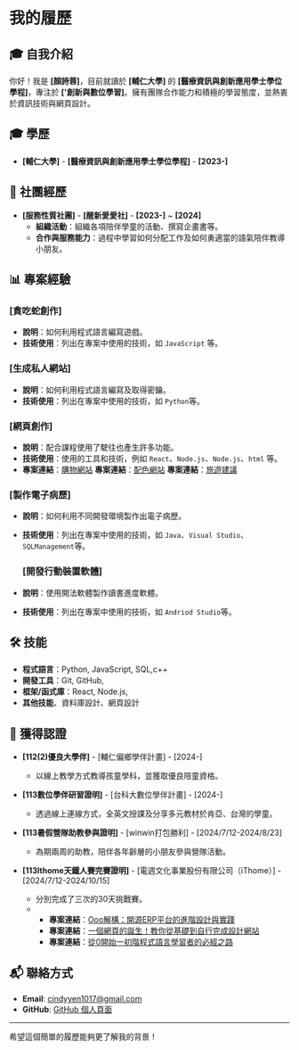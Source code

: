 # 我的履歷

## 🎓 自我介紹
你好！我是 **[顏詩蓉]**，目前就讀於 **[輔仁大學]** 的 **[醫療資訊與創新應用學士學位學程]**，專注於 **['創新與數位學習]**。擁有團隊合作能力和積極的學習態度，並熱衷於資訊技術與網頁設計。

## 🎓 學歷
- **[輔仁大學]** - **[醫療資訊與創新應用學士學位學程]** - **[2023-]**


## 💼 社團經歷
- **[服務性質社團]** - **[醒新愛愛社]** - **[2023-]** ~ **[2024]**
  - **組織活動**：組織各項陪伴學童的活動、撰寫企畫書等。
  - **合作與服務能力**：過程中學習如何分配工作及如何勇適當的語氣陪伴教導小朋友。

## 📊 專案經驗
### [貪吃蛇創作]
- **說明**：如何利用程式語言編寫遊戲。
- **技術使用**：列出在專案中使用的技術，如 `JavaScript` 等。

### [生成私人網站]
- **說明**：如何利用程式語言編寫及取得密鑰。
- **技術使用**：列出在專案中使用的技術，如 `Python`等。

### [網頁創作]
- **說明**：配合課程使用了駛往也產生許多功能。
- **技術使用**：使用的工具和技術，例如 `React`、`Node.js`、`Node.js`、`html` 等。
- **專案連結**：[購物網站](https://github.com/crong1017/crong1017.github.io)
  **專案連結**：[配色網站](https://github.com/crong1017/skirt.github.io)
  **專案連結**：[旅遊建議](https://crong1017.github.io/Coin/)

### [製作電子病歷]
- **說明**：如何利用不同開發環境製作出電子病歷。
- **技術使用**：列出在專案中使用的技術，如 `Java`、`Visual Studio`、`SQLManagement`等。

  ### [開發行動裝置軟體]
- **說明**：使用開法軟體製作讀書進度軟體。
- **技術使用**：列出在專案中使用的技術，如 `Andriod Studio`等。

## 🛠 技能
- **程式語言**：Python, JavaScript, SQL,c++
- **開發工具**：Git, GitHub, 
- **框架/函式庫**：React, Node.js, 
- **其他技能**、資料庫設計、網頁設計

## 📄 獲得認證
- **[112(2)優良大學伴]** - [輔仁偏鄉學伴計畫] - [2024-]
  - 以線上教學方式教導孩童學科，並獲取優良陪童資格。
    
- **[113數位學伴研習證明]** - [台科大數位學伴計畫] - [2024-]
  - 透過線上連線方式，全英文授課及分享多元教材於肯亞、台灣的學童。
    
- **[113暑假營隊助教參與證明]** - [winwin打包勝利] - [2024/7/12-2024/8/23]
  - 為期兩周的助教，陪伴各年齡層的小朋友參與營隊活動。
    
- **[113Ithome天鐵人賽完賽證明]** - [電週文化事業股份有限公司（iThome）] - [2024/7/12-2024/10/15]
  - 分別完成了三次的30天挑戰賽。
  - - **專案連結**：[Ooo解構：開源ERP平台的進階設計與實踐](https://ithelp.ithome.com.tw/users/20168357/ironman/7755)
    - **專案連結**：[一個網頁的誕生！教你從基礎到自行完成設計網站](ttps://ithelp.ithome.com.tw/users/20168357/ironman/7815)
    - **專案連結**：[從0開始一初階程式語言學習者的必經之路](https://ithelp.ithome.com.tw/users/20168357/ironman/7126)
    
## 📬 聯絡方式
- **Email**: cindyyen1017@gmail.com
- **GitHub**: [GitHub 個人頁面](https://github.com/yourusername)

---

希望這個簡單的履歷能夠更了解我的背景！
